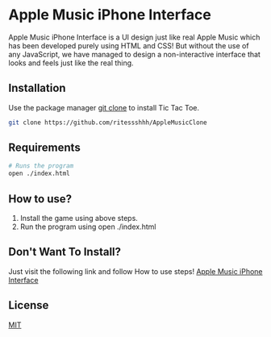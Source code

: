 # Apple Music iPhone Interface

Apple Music iPhone Interface is a UI design just like real Apple Music which has been developed purely using HTML and CSS! But without the use of any JavaScript, we have managed to design a non-interactive interface that looks and feels just like the real thing.

## Installation

Use the package manager [git clone](https://git-scm.com/docs/git-clone) to install Tic Tac Toe.

```bash
git clone https://github.com/ritessshhh/AppleMusicClone
```

## Requirements

```bash
# Runs the program
open ./index.html

```

## How to use?

1. Install the game using above steps.
2. Run the program using open ./index.html

## Don't Want To Install?

Just visit the following link and follow How to use steps!
[Apple Music iPhone Interface](https://applemusicclone.onrender.com)

## License

[MIT](https://choosealicense.com/licenses/mit/)
